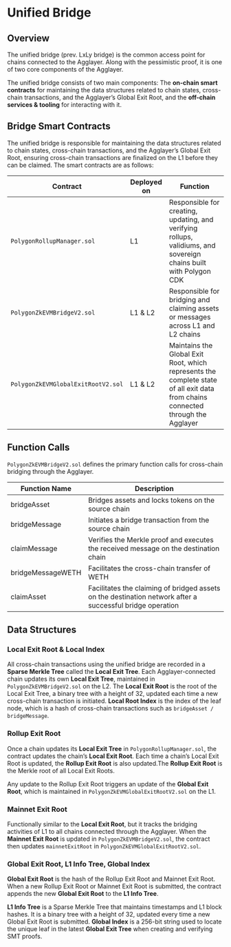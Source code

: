 # Unified Bridge
## Overview
The unified bridge (prev. LxLy bridge) is the common access point for chains connected to the Agglayer. Along with the pessimistic proof, it is one of two core components of the Agglayer.

The unified bridge consists of two main components: The **on-chain smart contracts** for maintaining the data structures related to chain states, cross-chain transactions, and the Agglayer’s Global Exit Root, and the **off-chain services & tooling** for interacting with it.

## Bridge Smart Contracts
The unified bridge is responsible for maintaining the data structures related to chain states, cross-chain transactions, and the Agglayer’s Global Exit Root, ensuring cross-chain transactions are finalized on the L1 before they can be claimed. The smart contracts are as follows:

| **Contract**                                      | **Deployed on** | **Function** |
|---------------------------------------------------|----------------|-------------|
| `PolygonRollupManager.sol`                 | L1             | Responsible for creating, updating, and verifying rollups, validiums, and sovereign chains built with Polygon CDK |
| `PolygonZkEVMBridgeV2.sol`  | L1 & L2             | Responsible for bridging and claiming assets or messages across L1 and L2 chains |
| `PolygonZkEVMGlobalExitRootV2.sol` | L1 & L2 | Maintains the Global Exit Root, which represents the complete state of all exit data from chains connected through the Agglayer


## Function Calls
`PolygonZkEVMBridgeV2.sol` defines the primary function calls for cross-chain bridging through the Agglayer.

| **Function Name** | **Description** |
|-----------------|------------------|
| bridgeAsset | Bridges assets and locks tokens on the source chain
| bridgeMessage | Initiates a bridge transaction from the source chain
| claimMessage | Verifies the Merkle proof and executes the received message on the destination chain
| bridgeMessageWETH | Facilitates the cross-chain transfer of WETH
| claimAsset | Facilitates the claiming of bridged assets on the destination network after a successful bridge operation


## Data Structures
### Local Exit Root & Local Index
All cross-chain transactions using the unified bridge are recorded in a **Sparse Merkle Tree** called the **Local Exit Tree**. Each Agglayer-connected chain updates its own **Local Exit Tree**, maintained in `PolygonZkEVMBridgeV2.sol` on the L2. The **Local Exit Root** is the root of the Local Exit Tree, a binary tree with a height of 32, updated each time a new cross-chain transaction is initiated. **Local Root Index** is the index of the leaf node, which is a hash of cross-chain transactions such as `bridgeAsset / bridgeMessage`.

### Rollup Exit Root
Once a chain updates its **Local Exit Tree** in `PolygonRollupManager.sol`, the contract updates the chain’s **Local Exit Root**. Each time a chain’s Local Exit Root is updated, the **Rollup Exit Root** is also updated.The **Rollup Exit Root** is the Merkle root of all Local Exit Roots.

Any update to the Rollup Exit Root triggers an update of the **Global Exit Root**, which is maintained in `PolygonZkEVMGlobalExitRootV2.sol` on the L1.

### Mainnet Exit Root
Functionally similar to the **Local Exit Root**, but it tracks the bridging activities of L1 to all chains connected through the Agglayer. When the **Mainnet Exit Root** is updated in `PolygonZkEVMBridgeV2.sol`, the contract then updates `mainnetExitRoot` in `PolygonZkEVMGlobalExitRootV2.sol`.

### Global Exit Root, L1 Info Tree, Global Index
**Global Exit Root** is the hash of the Rollup Exit Root and Mainnet Exit Root. When a new Rollup Exit Root or Mainnet Exit Root is submitted, the contract appends the new **Global Exit Root** to the **L1 Info Tree**. 

**L1 Info Tree** is a Sparse Merkle Tree that maintains timestamps and L1 block hashes. It is a binary tree with a height of 32, updated every time a new Global Exit Root is submitted. **Global Index** is a 256-bit string used to locate the unique leaf in the latest **Global Exit Tree** when creating and verifying SMT proofs.
